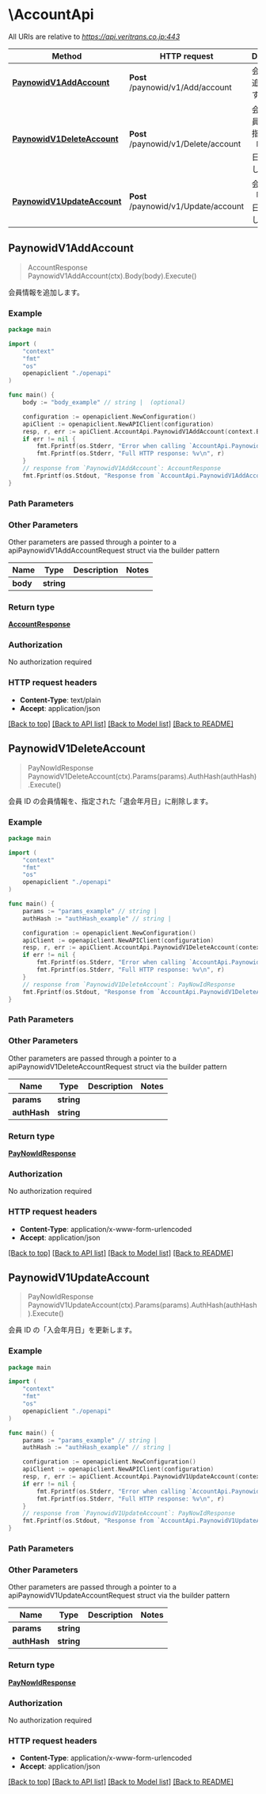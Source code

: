 # \AccountApi

All URIs are relative to *https://api.veritrans.co.jp:443*

Method | HTTP request | Description
------------- | ------------- | -------------
[**PaynowidV1AddAccount**](AccountApi.md#PaynowidV1AddAccount) | **Post** /paynowid/v1/Add/account | 会員情報を追加します。
[**PaynowidV1DeleteAccount**](AccountApi.md#PaynowidV1DeleteAccount) | **Post** /paynowid/v1/Delete/account | 会員 ID の会員情報を、指定された「退会年月日」に削除します。
[**PaynowidV1UpdateAccount**](AccountApi.md#PaynowidV1UpdateAccount) | **Post** /paynowid/v1/Update/account | 会員 ID の「入会年月日」を更新します。



## PaynowidV1AddAccount

> AccountResponse PaynowidV1AddAccount(ctx).Body(body).Execute()

会員情報を追加します。



### Example

```go
package main

import (
    "context"
    "fmt"
    "os"
    openapiclient "./openapi"
)

func main() {
    body := "body_example" // string |  (optional)

    configuration := openapiclient.NewConfiguration()
    apiClient := openapiclient.NewAPIClient(configuration)
    resp, r, err := apiClient.AccountApi.PaynowidV1AddAccount(context.Background()).Body(body).Execute()
    if err != nil {
        fmt.Fprintf(os.Stderr, "Error when calling `AccountApi.PaynowidV1AddAccount``: %v\n", err)
        fmt.Fprintf(os.Stderr, "Full HTTP response: %v\n", r)
    }
    // response from `PaynowidV1AddAccount`: AccountResponse
    fmt.Fprintf(os.Stdout, "Response from `AccountApi.PaynowidV1AddAccount`: %v\n", resp)
}
```

### Path Parameters



### Other Parameters

Other parameters are passed through a pointer to a apiPaynowidV1AddAccountRequest struct via the builder pattern


Name | Type | Description  | Notes
------------- | ------------- | ------------- | -------------
 **body** | **string** |  | 

### Return type

[**AccountResponse**](AccountResponse.md)

### Authorization

No authorization required

### HTTP request headers

- **Content-Type**: text/plain
- **Accept**: application/json

[[Back to top]](#) [[Back to API list]](../README.md#documentation-for-api-endpoints)
[[Back to Model list]](../README.md#documentation-for-models)
[[Back to README]](../README.md)


## PaynowidV1DeleteAccount

> PayNowIdResponse PaynowidV1DeleteAccount(ctx).Params(params).AuthHash(authHash).Execute()

会員 ID の会員情報を、指定された「退会年月日」に削除します。



### Example

```go
package main

import (
    "context"
    "fmt"
    "os"
    openapiclient "./openapi"
)

func main() {
    params := "params_example" // string | 
    authHash := "authHash_example" // string | 

    configuration := openapiclient.NewConfiguration()
    apiClient := openapiclient.NewAPIClient(configuration)
    resp, r, err := apiClient.AccountApi.PaynowidV1DeleteAccount(context.Background()).Params(params).AuthHash(authHash).Execute()
    if err != nil {
        fmt.Fprintf(os.Stderr, "Error when calling `AccountApi.PaynowidV1DeleteAccount``: %v\n", err)
        fmt.Fprintf(os.Stderr, "Full HTTP response: %v\n", r)
    }
    // response from `PaynowidV1DeleteAccount`: PayNowIdResponse
    fmt.Fprintf(os.Stdout, "Response from `AccountApi.PaynowidV1DeleteAccount`: %v\n", resp)
}
```

### Path Parameters



### Other Parameters

Other parameters are passed through a pointer to a apiPaynowidV1DeleteAccountRequest struct via the builder pattern


Name | Type | Description  | Notes
------------- | ------------- | ------------- | -------------
 **params** | **string** |  | 
 **authHash** | **string** |  | 

### Return type

[**PayNowIdResponse**](PayNowIdResponse.md)

### Authorization

No authorization required

### HTTP request headers

- **Content-Type**: application/x-www-form-urlencoded
- **Accept**: application/json

[[Back to top]](#) [[Back to API list]](../README.md#documentation-for-api-endpoints)
[[Back to Model list]](../README.md#documentation-for-models)
[[Back to README]](../README.md)


## PaynowidV1UpdateAccount

> PayNowIdResponse PaynowidV1UpdateAccount(ctx).Params(params).AuthHash(authHash).Execute()

会員 ID の「入会年月日」を更新します。



### Example

```go
package main

import (
    "context"
    "fmt"
    "os"
    openapiclient "./openapi"
)

func main() {
    params := "params_example" // string | 
    authHash := "authHash_example" // string | 

    configuration := openapiclient.NewConfiguration()
    apiClient := openapiclient.NewAPIClient(configuration)
    resp, r, err := apiClient.AccountApi.PaynowidV1UpdateAccount(context.Background()).Params(params).AuthHash(authHash).Execute()
    if err != nil {
        fmt.Fprintf(os.Stderr, "Error when calling `AccountApi.PaynowidV1UpdateAccount``: %v\n", err)
        fmt.Fprintf(os.Stderr, "Full HTTP response: %v\n", r)
    }
    // response from `PaynowidV1UpdateAccount`: PayNowIdResponse
    fmt.Fprintf(os.Stdout, "Response from `AccountApi.PaynowidV1UpdateAccount`: %v\n", resp)
}
```

### Path Parameters



### Other Parameters

Other parameters are passed through a pointer to a apiPaynowidV1UpdateAccountRequest struct via the builder pattern


Name | Type | Description  | Notes
------------- | ------------- | ------------- | -------------
 **params** | **string** |  | 
 **authHash** | **string** |  | 

### Return type

[**PayNowIdResponse**](PayNowIdResponse.md)

### Authorization

No authorization required

### HTTP request headers

- **Content-Type**: application/x-www-form-urlencoded
- **Accept**: application/json

[[Back to top]](#) [[Back to API list]](../README.md#documentation-for-api-endpoints)
[[Back to Model list]](../README.md#documentation-for-models)
[[Back to README]](../README.md)


